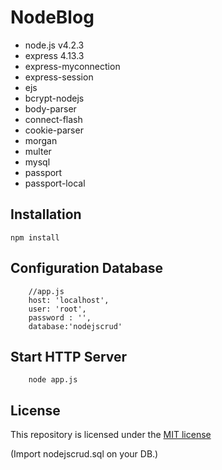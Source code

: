 # NodeBlog
* node.js v4.2.3
* express 4.13.3
* express-myconnection
* express-session
* ejs
* bcrypt-nodejs
* body-parser
* connect-flash
* cookie-parser
* morgan
* multer
* mysql
* passport
* passport-local 


## Installation

	npm install

## Configuration Database
		
		//app.js
        host: 'localhost',
        user: 'root',
        password : '',
        database:'nodejscrud'	

## Start HTTP Server

		node app.js 

## License

This repository is licensed under the [MIT license](http://opensource.org/licenses/MIT)


(Import nodejscrud.sql on your DB.)
